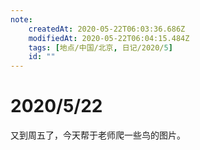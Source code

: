 ```yaml
---
note:
    createdAt: 2020-05-22T06:03:36.686Z
    modifiedAt: 2020-05-22T06:04:15.484Z
    tags: [地点/中国/北京, 日记/2020/5]
    id: ""
---
```

# 2020/5/22
又到周五了，今天帮于老师爬一些鸟的图片。  